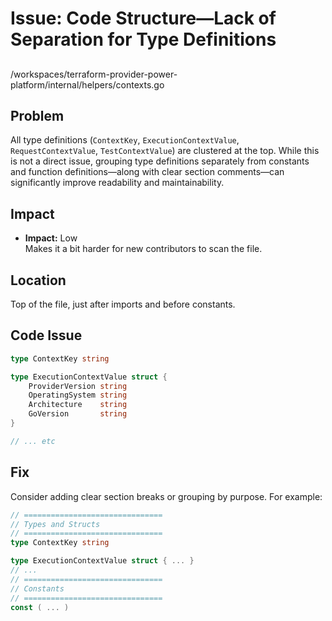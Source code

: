 # Issue: Code Structure—Lack of Separation for Type Definitions

##

/workspaces/terraform-provider-power-platform/internal/helpers/contexts.go

## Problem

All type definitions (`ContextKey`, `ExecutionContextValue`, `RequestContextValue`, `TestContextValue`) are clustered at the top. While this is not a direct issue, grouping type definitions separately from constants and function definitions—along with clear section comments—can significantly improve readability and maintainability.

## Impact

- **Impact:** Low  
  Makes it a bit harder for new contributors to scan the file.

## Location

Top of the file, just after imports and before constants.

## Code Issue

```go
type ContextKey string

type ExecutionContextValue struct {
	ProviderVersion string
	OperatingSystem string
	Architecture    string
	GoVersion       string
}

// ... etc
```

## Fix

Consider adding clear section breaks or grouping by purpose. For example:

```go
// ===============================
// Types and Structs
// ===============================
type ContextKey string

type ExecutionContextValue struct { ... }
// ...
// ===============================
// Constants
// ===============================
const ( ... )
```
